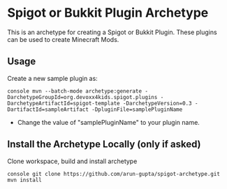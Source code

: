 # Spigot or Bukkit Plugin Archetype

This is an archetype for creating a Spigot or Bukkit Plugin. These plugins can be used to create Minecraft Mods.

## Usage

Create a new sample plugin as:

`console
mvn --batch-mode archetype:generate -DarchetypeGroupId=org.devoxx4kids.spigot.plugins -DarchetypeArtifactId=spigot-template -DarchetypeVersion=0.3 -DartifactId=sampleArtifact -DpluginFile=samplePluginName 
`

- Change the value of "samplePluginName" to your plugin name.

## Install the Archetype Locally (only if asked)

Clone workspace, build and install archetype

`console
git clone https://github.com/arun-gupta/spigot-archetype.git
mvn install
`
